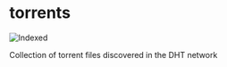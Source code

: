 torrents 
========
![Indexed](https://img.shields.io/badge/indexed-226007-blue)

Collection of torrent files discovered in the DHT network
